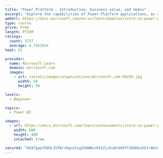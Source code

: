 ```yaml
---
title: "Power Platform - Introduction, business value, and demos"
excerpt: "Explore the capabilities of Power Platform applications, as seen in demonstrations and customer case studies."
webUrl: https://docs.microsoft.com/en-us/learn/modules/intro-to-power-platform-mba/
type: course
price: Free
length: PT35M
ratings:
  count: 3727
  average: 4.7451034
heat: 51

provider:
  name: Microsoft Learn
  domain: microsoft.com
  images:
    - url: /assets/images/organizations/microsoft.com-50x50.jpg
      width: 50
      height: 50

levels:
  - Beginner

topics:
  - Power BI

images:
  - url: https://docs.microsoft.com/learn/achievements/intro-to-power-platform-social.png
    width: 800
    height: 400
    isCached: true

secured: "H187gaptK9UL35TWr+Dgns5vgIU6WWLnh91Zjvhv8rUXOYT2QUHezhGJrAKvoZ5MWtt0VztzIvCcx0USLObaJR3+Jo7lvVDgpiJKt7ZW7wkEV9wHDOispwwbeKzdHbxE9/kOpnPraMHmZoF8D04oB1OJLXXaL2U8LuS7g7Y4D+ySZY6ex2Xy9d1KAiVUpSH5/7UJslxZndzyRWqOWfphZOEbfFkrsS57oVdDEQaAWX+PNeI2VLKg/gquwYtBLgSw2BG2+WEvj3rhfmVxme5Q20fovEPMzsZEEGpu6YOU1u3knDBPWByUduNi6nfwrbeWY0Lti6flNsMPPdvpkQLG69Q+zEhMLoCvteJNU8A/2g5m3g0SJV2YTN5Dihk9eWeZKqNgfceJ6MG1A4vEFZr3HtbXrCT+GDkhNrJyPZBnZEg=;aBJChnhxb+nfduHAZQyorw=="
---
```


